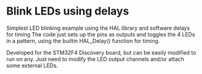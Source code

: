 # Blink LEDs using delays

Simplest LED blinking example using the HAL library and software delays for timing
The code just sets up the pins as outputs and toggles the 4 LEDs in a pattern, using the builtin HAL_Delay() function for timing.


Developed for the STM32F4 Discovery board, but can be easily modified to run on any.
Just need to modify the LED output channels and/or attach some external LEDs.
